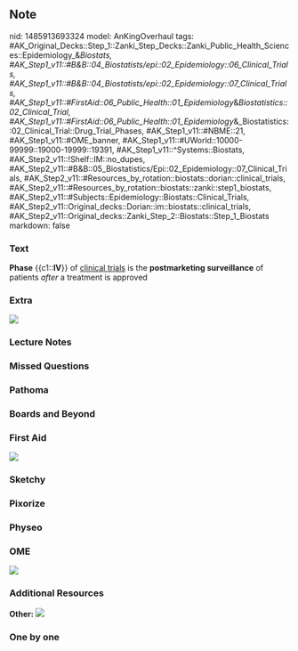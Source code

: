 ## Note
nid: 1485913693324
model: AnKingOverhaul
tags: #AK_Original_Decks::Step_1::Zanki_Step_Decks::Zanki_Public_Health_Sciences::Epidemiology_&_Biostats, #AK_Step1_v11::#B&B::04_Biostatists/epi::02_Epidemiology::06_Clinical_Trials, #AK_Step1_v11::#B&B::04_Biostatists/epi::02_Epidemiology::07_Clinical_Trials, #AK_Step1_v11::#FirstAid::06_Public_Health::01_Epidemiology_&_Biostatistics::02_Clinical_Trial, #AK_Step1_v11::#FirstAid::06_Public_Health::01_Epidemiology_&_Biostatistics::02_Clinical_Trial::Drug_Trial_Phases, #AK_Step1_v11::#NBME::21, #AK_Step1_v11::#OME_banner, #AK_Step1_v11::#UWorld::10000-99999::19000-19999::19391, #AK_Step1_v11::^Systems::Biostats, #AK_Step2_v11::!Shelf::IM::no_dupes, #AK_Step2_v11::#B&B::05_Biostatistics/Epi::02_Epidemiology::07_Clinical_Trials, #AK_Step2_v11::#Resources_by_rotation::biostats::dorian::clinical_trials, #AK_Step2_v11::#Resources_by_rotation::biostats::zanki::step1_biostats, #AK_Step2_v11::#Subjects::Epidemiology::Biostats::Clinical_Trials, #AK_Step2_v11::Original_decks::Dorian::im::biostats::clinical_trials, #AK_Step2_v11::Original_decks::Zanki_Step_2::Biostats::Step_1_Biostats
markdown: false

### Text
<div>
  <b>Phase</b> {{c1::<b>IV</b>}} of <u>clinical trials</u> is the
  <b>postmarketing surveillance</b> of patients <i>after</i> a
  treatment is approved
</div>

### Extra
<div><img src="paste-285095634141454.jpg"></div>

### Lecture Notes


### Missed Questions


### Pathoma


### Boards and Beyond


### First Aid
<img src="tmpS4nPDk.png">

### Sketchy


### Pixorize


### Physeo


### OME
<div class="ome-widget">
  <a href="https://onlinemeded.org?ref=anki"><img src=
  "_OME_AnkiFlashcards_General_3.png"></a>
</div>

### Additional Resources
<b>Other:</b> <img src="studies.jpg" class="resizer">

### One by one

